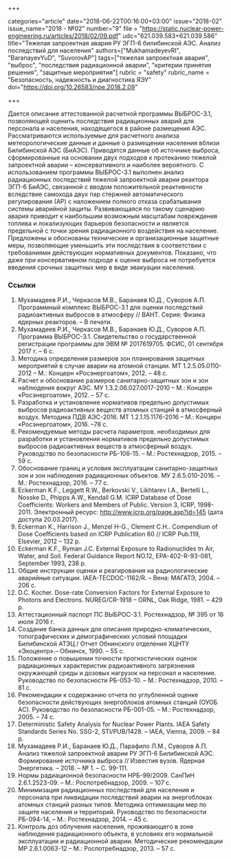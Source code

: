 +++

categories="article"
date="2018-06-22T00:16:00+03:00"
issue="2018-02"
issue_name="2018 - №02"
number="9"
file = "https://static.nuclear-power-engineering.ru/articles/2018/02/09.pdf"
udc="621.039.583+621.039.586"
title="Тяжелая запроектная авария РУ ЭГП-6 билибинской АЭС. Анализ последствий для населения"
authors=["MukhamadeyevRI", "BaranayevYuD", "SuvorovAP"]
tags=["тяжелая запроектная авария", "выброс", "последствия радиационной аварии", "критерии принятия решения", "защитные мероприятия"]
rubric = "safety"
rubric_name = "Безопасность, надежность и диагностика ЯЭУ"
doi="https://doi.org/10.26583/npe.2018.2.09"

+++

Дается описание аттестованной расчетной программы ВЫБРОС-3.1, позволяющей оценить последствия радиационных аварий для персонала и населения, находящегося в районе размещения АЭС. Рассматриваются используемые для расчетного анализа метеорологические данные и данные о размещении населения вблизи Билибинской АЭС (БиАЭС). Приводятся данные об источнике выброса, сформированные на основании двух подходов к протеканию тяжелой запроектной аварии – консервативного и наиболее вероятного. С использованием программы ВЫБРОС-3.1 выполнен анализ радиационных последствий тяжелой запроектной аварии реактора ЭГП-6 БиАЭС, связанной с вводом положительной реактивности вследствие самохода двух пар стержней автоматического регулирования (АР) с наложением полного отказа срабатывания системы аварийной защиты. Развивающаяся по такому сценарию авария приводит к наибольшим возможным масштабам повреждения топлива и локализующих барьеров безопасности и является предельной с точки зрения радиационного воздействия на население. Предложены и обоснованы технические и организационные защитные меры, позволяющие уменьшить эти последствия в соответствии с требованиями действующих нормативных документов. Показано, что даже при консервативном подходе к оценке выброса не потребуется введения срочных защитных мер в виде эвакуации населения.

### Ссылки

1. Мухамадеев Р.И., Черкасов М.В., Баранаев Ю.Д., Суворов А.П. Программный комплекс ВЫБРОС-3.1 для оценки последствий радиоактивных выбросов в атмосферу // ВАНТ. Серия: Физика ядерных реакторов. – В печати.
2. Мухамадеев Р.И., Черкасов М.В., Баранаев Ю.Д., Суворов А.П. Программа ВЫБРОС-3.1. Свидетельство о государственной регистрации программы для ЭВМ № 2017619705. ФСИС, 01 сентября 2017 г. – 6 с.
3. Методика определения размеров зон планирования защитных мероприятий в случае аварии на атомной станции. МТ 1.2.5.05.0110-2012 – М.: Концерн «Росэнергоатом», 2012. – 48 с.
4. Расчет и обоснование размеров санитарно-защитных зон и зон наблюдения вокруг АЭС. МУ 1.3.2.06.027.0017-2010 – М.: Концерн «Росэнергоатом», 2012. – 57 с.
5. Разработка и установление нормативов предельно допустимых выбросов радиоактивных веществ атомных станций в атмосферный воздух. Методика ПДВ АЭС-2016. МТ 1.2.1.15.1176-2016 – М.: Концерн «Росэнергоатом», 2016. –78 с.
6. Рекомендуемые методы расчета параметров. необходимых для разработки и установления нормативов предельно допустимых выбросов радиоактивных веществ в атмосферный воздух. Руководство по безопасности РБ-106-15. – М.: Ростехнадзор, 2015. – 59 с.
7. Обоснование границ и условия эксплуатации санитарно-защитных зон и зон наблюдения радиационных объектов. МУ 2.6.5.010-2016. – М.: Ростехнадзор, 2016. – 77 с.
8. Eckerman K.F., Leggett R.W., Berkovski V., Likhtarev I.A., Bertelli L., Nosske D., Phipps A.W., Kendall G.M. ICRP Database of Dose Coefficients: Workers and Members of Public. Version 3, ICRP, 1998-2011. Электронный ресурс: http://www.icrp.org/page.asp?id=145 (дата доступа 20.03.2017).
9. Eckerman K., Harrison J., Menzel H-G., Clement C.H.. Compendium of Dose Coefficients based on ICRP Publication 60 // ICRP Pub.119, Elsevier, 2012 – 132 p.
10. Eckerman K.F., Ryman J.C. External Exposure to Radionuclides tn Air, Water, and Soil. Federal Guidance Report NO.12, EPA-402-R-93-081, September 1993, 238 p.
11. Общие инструкции оценки и реагирования на радиологические аварийные ситуации. IAEA-TECDOC-1162/R. – Вена: МАГАТЭ, 2004. – 206 с.
12. D.C. Kocher. Dose-rate Conversion Factors for External Exposure to Photons and Electrons. NUREG/CR-1918 – ORNL, Oak Ridge, 1981. – 429 p.
13. Аттестационный паспорт ПС ВЫБРОС-3.1. Ростехнадзор, № 395 от 16 июля 2016 г.
14. Создание банка данных для описания природно-климатических, топографических и демографических условий площадки Билибинской АТЭЦ / Отчет Обнинского отделения ХЦНТУ «Экоцентр».– Обнинск, 1990. – 55 с.
15. Положение о повышении точности прогностических оценок радиационных характеристик радиоактивного загрязнения окружающей среды и дозовых нагрузок на персонал и население. Руководство по безопасности РБ-053-10. – М.: Ростехнадзор, 2010. – 81 с.
16. Рекомендации к содержанию отчета по углубленной оценке безопасности действующих энергоблоков атомных станций (ОУОБ АС). Руководство по безопасности РБ-001-05. – М.: Ростехнадзор, 2005. – 74 с.
17. Deterministic Safety Analysis for Nuclear Power Plants. IAEA Safety Standards Series No. SSG-2, STI/PUB/1428. – IAEA, Vienna, 2009. – 84 p.
18. Мухамадеев Р.И., Баранаев Ю.Д., Парафило Л.М., Суворов А.П. Анализ тяжелой запроектной аварии РУ ЭГП-6 Билибинской АЭС. Формирование источника выброса // Известия вузов. Ядерная Энергетика. – 2018. – № 1. – С. 99-111.
19. Нормы радиационной безопасности НРБ-99/2009. СанПиН 2.6.1.2523-09. – М.: Роспотребнадзор, 2009. – 107 с.
20. Минимизация радиационных последствий для населения и персонала при ликвидации последствий аварии на энергоблоках атомных станций разных типов. Методика оптимизации мер по защите населения и территорий. Руководство по безопасности РБ-094-14, – М.: Ростехнадзор, 2014. – 45 с.
21. Контроль доз облучения населения, проживающего в зоне наблюдения радиационного объекта, в условиях его нормальной эксплуатации и радиационной аварии. Методические рекомендации МР 2.6.1.0063-12 – М.: Роспотребнадзор, 2013. – 57 с.